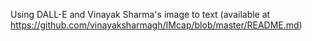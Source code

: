 Using DALL-E and Vinayak Sharma's image to text (available at https://github.com/vinayaksharmagh/IMcap/blob/master/README.md)
